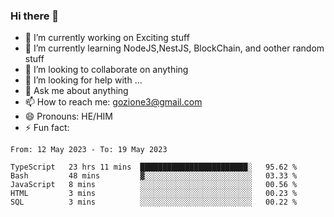 ### Hi there 👋

<!--
**charlieScript/charlieScript** is a ✨ _special_ ✨ repository because its `README.md` (this file) appears on your GitHub profile.

Here are some ideas to get you started: -->

- 🔭 I’m currently working on Exciting stuff
- 🌱 I’m currently learning NodeJS,NestJS, BlockChain, and oother random stuff
- 👯 I’m looking to collaborate on anything
- 🤔 I’m looking for help with ...
- 💬 Ask me about anything
- 📫 How to reach me: gozione3@gmail.com
- 😄 Pronouns: HE/HIM
- ⚡ Fun fact: 
<!--START_SECTION:waka-->

```text
From: 12 May 2023 - To: 19 May 2023

TypeScript   23 hrs 11 mins  ████████████████████████░   95.62 %
Bash         48 mins         ▓░░░░░░░░░░░░░░░░░░░░░░░░   03.33 %
JavaScript   8 mins          ░░░░░░░░░░░░░░░░░░░░░░░░░   00.56 %
HTML         3 mins          ░░░░░░░░░░░░░░░░░░░░░░░░░   00.23 %
SQL          3 mins          ░░░░░░░░░░░░░░░░░░░░░░░░░   00.22 %
```

<!--END_SECTION:waka-->
